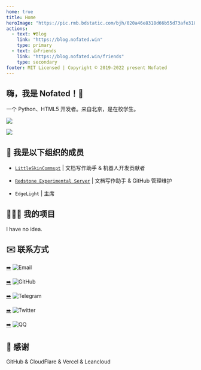 ```yaml
---
home: true
title: Home
heroImage: "https://pic.rmb.bdstatic.com/bjh/020a46e8318d66b55d73afe31805d653.jpeg"
actions:
  - text: ♥️Blog
    link: "https://blog.nofated.win"
    type: primary
  - text: 👍Friends
    link: "https://blog.nofated.win/friends"
    type: secondary
footer: MIT Licensed | Copyright © 2019-2022 present Nofated
---
```


## 嗨，我是 Nofated！👋

一个 Python、HTML5 开发者。来自北京，是在校学生。

![](https://img.shields.io/website?down_message=Offline&label=blog.nofated.win&style=for-the-badge&up_message=Online&url=https://blog.nofated.win)

![](https://img.shields.io/badge/EMAIL-nofated095@outlook.com-informational?style=for-the-badge&link=mailto:nofated095@outlook.com)

## 🏢 我是以下组织的成员

- [`LittleSkinCommspt`](https://github.com/LittleSkinCommspt) | 文档写作助手 & 机器人开发贡献者

- [`Redstone Experimental Server`](https://remsmc.github.io) | 文档写作助手 & GitHub 管理维护

- `EdgeLight` | 主席

## 🧑🏻‍💻 我的项目

I have no idea.

## ✉️ 联系方式

[➡️](mailto:nofated095@outlook.com) ️![Email](https://img.shields.io/badge/EMAIL-nofated095@outlook.com-informational?style=for-the-badge)

[➡️](https://github.com/Nofated095) ![GitHub](https://img.shields.io/badge/Github-Nofated095-181717?style=for-the-badge&logo=github)

[➡️](https://t.me/Nofated) ![Telegram](https://img.shields.io/badge/Telegram-Nofated-26a5e4?style=for-the-badge&logo=telegram)

[➡️](https://twitter.com/nofated095) ![Twitter](https://img.shields.io/badge/Twitter-Nofated095-1da1f2?style=for-the-badge&logo=twitter)

[➡️](https://qm.qq.com/cgi-bin/qm/qr?k=E6GfcgEdEUN6Hv14D24W_GQlGdAATQ0F&noverify=0) ![QQ](https://img.shields.io/badge/QQ-2032025551-eb1923?style=for-the-badge&logo=tencentqq)

## 🎉 感谢

GitHub & CloudFlare & Vercel & Leancloud
